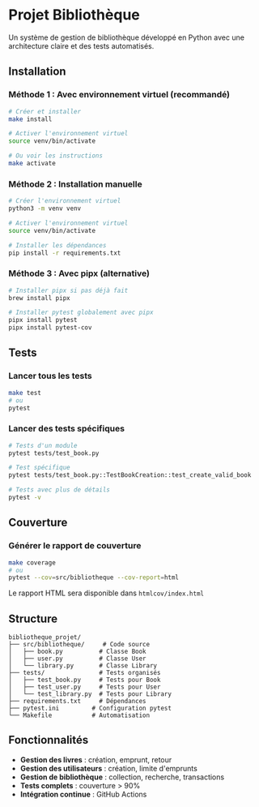 # Projet Bibliothèque

Un système de gestion de bibliothèque développé en Python avec une architecture claire et des tests automatisés.

## Installation

### Méthode 1 : Avec environnement virtuel (recommandé)
```bash
# Créer et installer
make install

# Activer l'environnement virtuel
source venv/bin/activate

# Ou voir les instructions
make activate
```

### Méthode 2 : Installation manuelle
```bash
# Créer l'environnement virtuel
python3 -m venv venv

# Activer l'environnement virtuel
source venv/bin/activate

# Installer les dépendances
pip install -r requirements.txt
```

### Méthode 3 : Avec pipx (alternative)
```bash
# Installer pipx si pas déjà fait
brew install pipx

# Installer pytest globalement avec pipx
pipx install pytest
pipx install pytest-cov
```

## Tests

### Lancer tous les tests
```bash
make test
# ou
pytest
```

### Lancer des tests spécifiques
```bash
# Tests d'un module
pytest tests/test_book.py

# Test spécifique
pytest tests/test_book.py::TestBookCreation::test_create_valid_book

# Tests avec plus de détails
pytest -v
```

## Couverture

### Générer le rapport de couverture
```bash
make coverage
# ou
pytest --cov=src/bibliotheque --cov-report=html
```

Le rapport HTML sera disponible dans `htmlcov/index.html`

## Structure

```
bibliotheque_projet/
├── src/bibliotheque/     # Code source
│   ├── book.py          # Classe Book
│   ├── user.py          # Classe User
│   └── library.py       # Classe Library
├── tests/               # Tests organisés
│   ├── test_book.py     # Tests pour Book
│   ├── test_user.py     # Tests pour User
│   └── test_library.py  # Tests pour Library
├── requirements.txt     # Dépendances
├── pytest.ini         # Configuration pytest
└── Makefile           # Automatisation
```

## Fonctionnalités

- **Gestion des livres** : création, emprunt, retour
- **Gestion des utilisateurs** : création, limite d'emprunts
- **Gestion de bibliothèque** : collection, recherche, transactions
- **Tests complets** : couverture > 90%
- **Intégration continue** : GitHub Actions